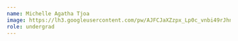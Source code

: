 ```yaml
---
name: Michelle Agatha Tjoa
image: https://lh3.googleusercontent.com/pw/AJFCJaXZzpx_Lp0c_vnbi49rJhnxkH9bkNN0rinXgoEvoP6PZO96Qej3fVmNzGQx4SdjgdB5_8TekfEZlgzSi2oliouHY_-D4MhNODXySBF0JfhpO9Dgw3nh79gPqO8B_RnMVHeb5cMhYLXnUQPRcVAuOczY=w800-h800-s-no
role: undergrad
---
```

